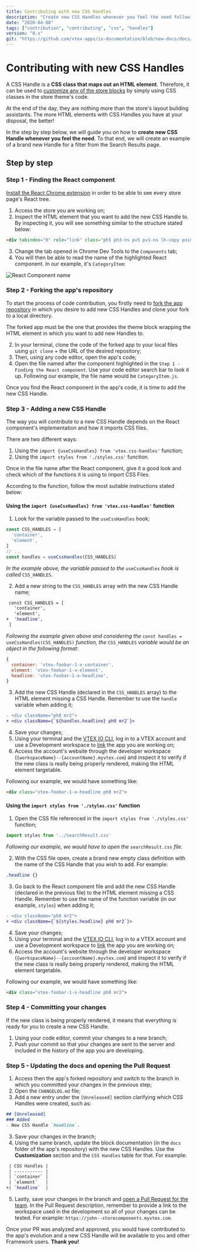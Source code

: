 ```yaml
---
title: Contributing with new CSS Handles
description: "Create new CSS Handles whenever you feel the need following this step by step."
date: "2020-04-08"
tags: ["contribution", "contributing", "css", "handles"]
version: "0.x"
git: "https://github.com/vtex-apps/io-documentation/blob/new-docs/docs/en/Recipes/style/contributing-with-new-css-handles.md"
---
```


# Contributing with new CSS Handles
  
A CSS Handle is a **CSS class that maps out an HTML element**. Therefore, it can be used to [customize any of the store blocks](https://vtex.io/docs/recipes/style/using-css-handles-for-store-customization) by simply using CSS classes in the store theme's code.

At the end of the day, they are nothing more than the store's layout building assistants. The more HTML elements with CSS Handles you have at your disposal, the better!

In the step by step below, we will guide you on how to **create new CSS Handle whenever you feel the need**. To that end, we will create an example of a brand new Handle for a filter from the Search Results page.

## Step by step
  
### Step 1 - Finding the React component

[Install the React Chrome extension](https://chrome.google.com/webstore/detail/react-developer-tools/fmkadmapgofadopljbjfkapdkoienihi) in order to be able to see every store page's React tree.

1. Access the store you are working on;
2. Inspect the HTML element that you want to add the new CSS Handle to. By inspecting it, you will see something similar to the structure stated below:

```html
<div tabindex="0" role="link" class="ph5 ph3-ns pv5 pv1-ns lh-copy pointer hover-bg-muted-5 c-muted-1">Hats</div>
```

3. Change the tab opened in Chrome Dev Tools to the `Components` tab;
4. You will then be able to read the name of the highlighted React component. In our example, it's `CategoryItem`:

![React Component name](https://user-images.githubusercontent.com/284515/74465583-6e2f7c00-4e74-11ea-8791-c15681b73917.png)

### Step 2 - Forking the app's repository

To start the process of code contribution, you firstly need to [fork the app repository]((https://help.github.com/en/github/getting-started-with-github/fork-a-repo)) in which you desire to add new CSS Handles and clone your fork to a local directory.

<div class="alert alert-warning">
The forked app must be the one that provides the theme block wrapping the HTML element in which you want to add new Handles to.
</div>

2. In your terminal, clone the code of the forked app to your local files using `git clone` + the URL of the desired repository;
3. Then, using any code editor, open the app's code;
4. Open the file named after the component highlighted in the `Step 1 - Finding the React component`. Use your code editor search bar to look it up. Following our example, the file name would be `CategoryItem.js`.

Once you find the React component in the app's code, it is time to add the new CSS Handle.
  
### Step 3 - Adding a new CSS Handle

The way you will contribute to a new CSS Handle depends on the React component's implementation and how it imports CSS files.

There are two different ways:

1. Using the `import {useCssHandles} from 'vtex.css-handles'` function;
2. Using the `import styles from './styles.css'` function.

Once in the file name after the React component, give it a good look and check which of the functions it is using to import CSS Files.

According to the function, follow the most suitable instructions stated below:

#### Using the `import {useCssHandles} from 'vtex.css-handles'` function

1. Look for the variable passed to the `useCssHandles` hook;

```jsx
const CSS_HANDLES = [
  'container',
  'element',
]
// ...
const handles = useCssHandles(CSS_HANDLES)
```

*In the example above, the variable passed to the* `useCssHandles` *hook is called* `CSS_HANDLES`.

2. Add a new string to the `CSS_HANDLES` array with the new CSS Handle name;

```diff
 const CSS_HANDLES = [
   'container',
   'element',
+  'headline',
 ]
```

*Following the example given above and considering the* `const handles = useCssHandles(CSS_HANDLES)` *function, the* `CSS_HANDLES` *variable would be an object in the following format*:
  
```js
{
  container: 'vtex-foobar-1-x-container',
  element: 'vtex-foobar-1-x-element',
  headline: 'vtex-foobar-1-x-headline',
}
```

3. Add the new CSS Handle (declared in the `CSS_HANDLES` array) to the HTML element missing a CSS Handle. Remember to use the `handle` variable when adding it;

```diff
- <div className="ph0 mr2">
+ <div className={`${handles.headline} ph0 mr2`}>
```
  
4. Save your changes;
5. Using your terminal and the [VTEX IO CLI](https://vtex.io/docs/recipes/development/vtex-io-cli-installment-and-command-reference/), log in to a VTEX account and use a Development workspace to [link](https://vtex.io/docs/recipes/development/linking-an-app) the app you are working on;
6. Access the account's website through the developer workspace (`{workspaceName}--{accountName}.myvtex.com`) and inspect it to verify if the new class is really being properly rendered, making the HTML element targetable.

Following our example, we would have something like:

```html
<div class="vtex-foobar-1-x-headline ph0 mr2">
```

#### Using the `import styles from './styles.css'` function
 
1. Open the CSS file referenced in the `import styles from './styles.css'` function;

```jsx
import styles from '../searchResult.css'
```

*Following our example, we would have to open the* `searchResult.css` *file.*

2. With the CSS file open, create a brand new empty class definition with the name of the CSS Handle that you wish to add. For example:

```css
.headline {}
```

3. Go back to the React component file and add the new CSS Handle (declared in the previous file) to the HTML element missing a CSS Handle. Remember to use the name of the function variable (in our example, `styles`) when adding it;

```diff
- <div className="ph0 mr2">
+ <div className={`${styles.headline} ph0 mr2`}>
```

4. Save your changes;
5. Using your terminal and the [VTEX IO CLI](https://vtex.io/docs/recipes/development/vtex-io-cli-installment-and-command-reference/), log in to a VTEX account and use a Development workspace to [link](https://vtex.io/docs/recipes/development/linking-an-app) the app you are working on;
6. Access the account's website through the developer workspace (`{workspaceName}--{accountName}.myvtex.com`) and inspect it to verify if the new class is really being properly rendered, making the HTML element targetable.

Following our example, we would have something like:

```html
<div class="vtex-foobar-1-x-headline ph0 mr2">
```
### Step 4 - Committing your changes

If the new class is being properly rendered, it means that everything is ready for you to create a new CSS Handle.

1. Using your code editor, commit your changes to a new branch;
2. Push your commit so that your changes are sent to the server and included in the history of the app you are developing.
  
### Step 5 - Updating the docs and opening the Pull Request

1. Access then the app's forked repository and switch to the branch in which you committed your changes in the previous step;
2. Open the `CHANGELOG.md` file;
3. Add a new entry under the `[Unreleased]` section clarifying which CSS Handles were created, such as:

```md
## [Unreleased]
### Added
- New CSS Handle `headline`.
```

3. Save your changes in the branch;
4. Using the same branch, update the block documentation (in the `docs` folder of the app's repository) with the new CSS Handles. Use the **Customization** section and the `CSS Handles` table for that. For example:

```diff
 | CSS Handles |
 | ----------- |
 | `container` |
 | `element`   |
+| `headline`  |
```

5. Lastly, save your changes in the branch and [open a Pull Request for the team](https://help.github.com/en/github/collaborating-with-issues-and-pull-requests/creating-a-pull-request-from-a-fork). In the Pull Request description, remember to provide a link to the workspace used in the development so all of your changes can be tested. For example: `https://john--storecomponents.myvtex.com`.

Once your PR was analyzed and approved, you would have contributed to the app's evolution and a new CSS Handle will be available to you and other Framework users. **Thank you!**
